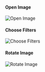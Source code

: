 #### Open Image

![Open Image](https://github.com/B1nvoker/-photo_editor/blob/master/docs/Sequence/openning.png)

#### Choose Filters

![Choose Filters](https://github.com/B1nvoker/-photo_editor/blob/master/docs/Sequence/Edit%20by%20change%20filters1.1.png)

#### Rotate Image

![Rotate Image](https://github.com/B1nvoker/-photo_editor/blob/master/docs/Sequence/Rotate1.1.png)

